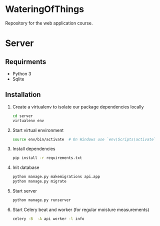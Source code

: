 # WateringOfThings
Repository for the web application course.

# Server

## Requirments
*   Python 3
*   Sqlite

## Installation
1.  Create a virtualenv to isolate our package dependencies locally

    ```bash
    cd server
    virtualenv env
    ```

2.  Start virtual environment

    ```bash
    source env/bin/activate  # On Windows use `env\Scripts\activate`
    ```

2.  Install dependencies

    ```bash
    pip install -r requirements.txt
    ```
    
3.  Init database

    ```bash
    python manage.py makemigrations api.app
    python manage.py migrate
    ```

4.  Start server

    ```bash
    python manage.py runserver
    ```

5.  Start Celery beat and worker (for regular moisture measurements)

    ```bash
    celery -B  -A api worker -l info
    ```

